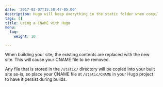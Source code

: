 ```yaml
---
date: '2017-02-07T15:58:47-05:00'
description: Hugo will keep everything in the static folder when compiling your site
tags: []
title: Using a CNAME with Hugo
menu:
  faq:
    weight: 10

---
```

When building your site, the existing contents are replaced with the new site. This will cause your CNAME file to be removed.

Any file that is stored in the `/static/` directory will be copied into your built site as-is, so place your CNAME file at `/static/CNAME` in your Hugo project to have it persist during builds.
